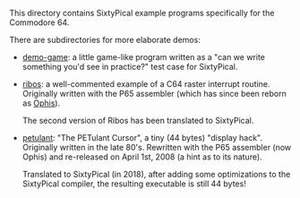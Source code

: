 This directory contains SixtyPical example programs
specifically for the Commodore 64.

There are subdirectories for more elaborate demos:

*   [demo-game](demo-game/): a little game-like program written as a
    "can we write something you'd see in practice?" test case for SixtyPical.
    
*   [ribos](ribos/): a well-commented example of a C64 raster interrupt
    routine. Originally written with the P65 assembler (which has since
    been reborn as [Ophis][]).
    
    The second version of Ribos has been translated to SixtyPical.
    
*   [petulant](petulant/): "The PETulant Cursor", a tiny (44 bytes)
    "display hack". Originally written in the late 80's. Rewritten with
    the P65 assembler (now Ophis) and re-released on April 1st, 2008 (a
    hint as to its nature).
    
    Translated to SixtyPical (in 2018), after adding some optimizations
    to the SixtyPical compiler, the resulting executable is still 44 bytes!

[Ophis]: http://michaelcmartin.github.io/Ophis/
